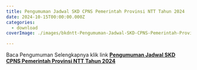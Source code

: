 ```yaml
---
title: Pengumuman Jadwal SKD CPNS Pemerintah Provinsi NTT Tahun 2024
date: 2024-10-15T00:00:00.000Z
categories:
  - download
coverImage: ./images/bkdntt-Pengumuman-Jadwal-SKD-CPNS-Pemerintah-Provinsi-NTT-Tahun-2024.pdf-1.png

---
```


Baca Pengumuman Selengkapnya klik link **[Pengumuman Jadwal SKD CPNS Pemerintah Provinsi NTT Tahun 2024](https://bkd.nttprov.go.id/web/wp-content/uploads/2024/10/Pengumuman-Jadwal-SKD-CPNS-Pemerintah-Provinsi-NTT-Tahun-2024.pdf)**
